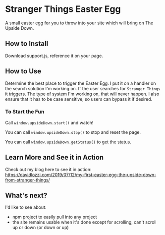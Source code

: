 # Stranger Things Easter Egg
A small easter egg for you to throw into your site which will bring on The Upside Down.



## How to Install
Download support.js, reference it on your page.



## How to Use
Determine the best place to trigger the Easter Egg. I put it on a handler on the search solution I'm working on. If the user searches for `Stranger Things` it triggers. The type of system I'm working on, that will never happen. I also ensure that it has to be case sensitive, so users can bypass it if desired.



### To Start the Fun

Call `window.upsideDown.start()` and watch!

You can call `window.upsideDown.stop()` to stop and reset the page.

You can call `window.upsideDown.getStatus()` to get the status. 



## Learn More and See it in Action
Check out my blog here to see it in action: https://davidlozzi.com/2019/07/12/my-first-easter-egg-the-upside-down-from-stranger-things/



## What's next?
I'd like to see about:
* npm project to easily pull into any project
* the site remains usable when it's done except for scrolling, can't scroll up or down (or down or up)
